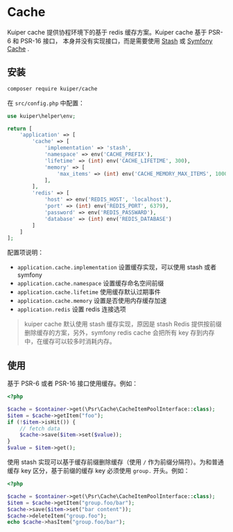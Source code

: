 # Cache

Kuiper cache 提供协程环境下的基于 redis 缓存方案。Kuiper cache 基于 PSR-6 和 PSR-16 接口，
本身并没有实现接口，而是需要使用 [Stash](https://www.stashphp.com/) 或 [Symfony Cache](https://symfony.com/doc/current/components/cache.html) .

## 安装 

```bash
composer require kuiper/cache
```

在 `src/config.php` 中配置：

```php
use kuiper\helper\env;

return [
    'application' => [
        'cache' => [
            'implementation' => 'stash',
            'namespace' => env('CACHE_PREFIX'),
            'lifetime' => (int) env('CACHE_LIFETIME', 300),
            'memory' => [
                'max_items' => (int) env('CACHE_MEMORY_MAX_ITEMS', 1000)
            ],
        ],
        'redis' => [
            'host' => env('REDIS_HOST', 'localhost'),
            'port' => (int) env('REDIS_PORT', 6379),
            'password' => env('REDIS_PASSWARD'),
            'database' => (int) env('REDIS_DATABASE')
        ]
    ]
];
```

配置项说明：

- `application.cache.implementation` 设置缓存实现，可以使用 stash 或者 symfony 
- `application.cache.namespace` 设置缓存命名空间前缀
- `application.cache.lifetime` 使用缓存默认过期事件
- `application.cache.memory` 设置是否使用内存缓存加速
- `application.redis` 设置 redis 连接选项

> kuiper cache 默认使用 stash 缓存实现，原因是 stash Redis 提供按前缀删除缓存的方案，另外，symfony redis
> cache 会把所有 key 存到内存中，在缓存可以较多时消耗内存。

## 使用

基于 PSR-6 或者 PSR-16 接口使用缓存。例如：

```php
<?php

$cache = $container->get(\Psr\Cache\CacheItemPoolInterface::class);
$item = $cache->getItem("foo");
if (!$item->isHit()) {
    // fetch data
    $cache->save($item->set($value));
}
$value = $item->get();
```

使用 stash 实现可以基于缓存前缀删除缓存（使用 `/` 作为前缀分隔符）。为和普通缓存 key 区分，基于前缀的缓存 key 必须使用 `group.` 开头。例如：

```php
<?php

$cache = $container->get(\Psr\Cache\CacheItemPoolInterface::class);
$item = $cache->getItem("group.foo/bar");
$cache->save($item->set("bar content"));
$cache->deleteItem("group.foo");
echo $cache->hasItem("group.foo/bar");
```


